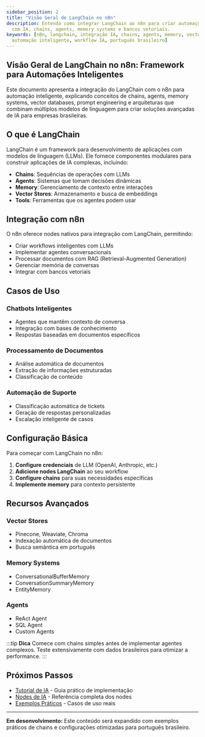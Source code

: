 ```yaml
---
sidebar_position: 2
title: "Visão Geral de LangChain no n8n"
description: Entenda como integrar LangChain ao n8n para criar automações inteligentes
  com IA, chains, agents, memory systems e bancos vetoriais.
keywords: [n8n, langchain, integração IA, chains, agents, memory, vector database,
  automação inteligente, workflow IA, português brasileiro]
---
```


## Visão Geral de LangChain no n8n: Framework para Automações Inteligentes

Este documento apresenta a integração do LangChain com o n8n para automação
inteligente, explicando conceitos de chains, agents, memory systems, vector
databases, prompt engineering e arquiteturas que combinam múltiplos modelos de
linguagem para criar soluções avançadas de IA para empresas brasileiras.

## O que é LangChain

LangChain é um framework para desenvolvimento de aplicações com modelos de
linguagem (LLMs). Ele fornece componentes modulares para construir aplicações de
IA complexas, incluindo:

- **Chains**: Sequências de operações com LLMs
- **Agents**: Sistemas que tomam decisões dinâmicas
- **Memory**: Gerenciamento de contexto entre interações
- **Vector Stores**: Armazenamento e busca de embeddings
- **Tools**: Ferramentas que os agentes podem usar

## Integração com n8n

O n8n oferece nodes nativos para integração com LangChain, permitindo:

- Criar workflows inteligentes com LLMs
- Implementar agentes conversacionais
- Processar documentos com RAG (Retrieval-Augmented Generation)
- Gerenciar memória de conversas
- Integrar com bancos vetoriais

## Casos de Uso

### Chatbots Inteligentes

- Agentes que mantêm contexto de conversa
- Integração com bases de conhecimento
- Respostas baseadas em documentos específicos

### Processamento de Documentos

- Análise automática de documentos
- Extração de informações estruturadas
- Classificação de conteúdo

### Automação de Suporte

- Classificação automática de tickets
- Geração de respostas personalizadas
- Escalação inteligente de casos

## Configuração Básica

Para começar com LangChain no n8n:

1. **Configure credenciais** de LLM (OpenAI, Anthropic, etc.)
2. **Adicione nodes LangChain** ao seu workflow
3. **Configure chains** para suas necessidades específicas
4. **Implemente memory** para contexto persistente

## Recursos Avançados

### Vector Stores

- Pinecone, Weaviate, Chroma
- Indexação automática de documentos
- Busca semântica em português

### Memory Systems

- ConversationalBufferMemory
- ConversationSummaryMemory
- EntityMemory

### Agents

- ReAct Agent
- SQL Agent
- Custom Agents

:::tip **Dica**
Comece com chains simples antes de implementar agentes complexos. Teste
extensivamente com dados brasileiros para otimizar a performance.
:::

## Próximos Passos

- [Tutorial de IA](./tutorial-ai/) - Guia prático de implementação
- [Nodes de IA](./nodes-ia/) - Referência completa dos nodes
- [Exemplos Práticos](./exemplos-casos/) - Casos de uso reais

---

**Em desenvolvimento:** Este conteúdo será expandido com exemplos práticos de
chains e configurações otimizadas para português brasileiro.
